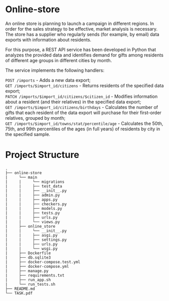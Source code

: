 # Online-store
An online store is planning to launch a campaign in different regions. In order for the sales strategy to be effective, market analysis is necessary. The store has a supplier who regularly sends (for example, by email) data exports with information about residents.

For this purpose, a REST API service has been developed in Python that analyzes the provided data and identifies demand for gifts among residents of different age groups in different cities by month.

The service implements the following handlers:

`POST /imports` - Adds a new data export; <br>
`GET /imports/$import_id/citizens` - Returns residents of the specified data export; <br>
`PATCH /imports/$import_id/citizens/$citizen_id` - Modifies information about a resident (and their relatives) in the specified data export; <br>
`GET /imports/$import_id/citizens/birthdays` - Calculates the number of gifts that each resident of the data export will purchase for their first-order relatives, grouped by month; <br>
`GET /imports/$import_id/towns/stat/percentile/age` - Calculates the 50th, 75th, and 99th percentiles of the ages (in full years) of residents by city in the specified sample. <br>

# Project Structure
```
.
├── online-store
|     └── main
|     |     └── migrations
|     |     ├── test_data
|     |     ├── __init__.py
|     |     ├── admin.py
|     |     ├── apps.py
|     |     ├── checkers.py
|     |     ├── models.py
|     |     ├── tests.py
|     |     ├── urls.py
|     |     └── views.py
|     ├── online_store
|     |     └── __init__.py
|     |     ├── asgi.py
|     |     ├── settings.py
|     |     ├── urls.py
|     |     └── wsgi.py
|     ├── Dockerfile
|     ├── db.sqlite3
|     ├── docker-compose.test.yml
|     ├── docker-compose.yml
|     ├── manage.py
|     ├── requirements.txt
|     ├── run_app.sh
|     └── run_tests.sh
├── README.md
└── TASK.pdf
```
